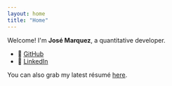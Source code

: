 ```yaml
---
layout: home
title: "Home"
---
```


Welcome! I'm **José Marquez**, a quantitative developer.

* 📂 [GitHub](https://github.com/josemarquezjaramillo)
* 🔗 [LinkedIn](https://linkedin.com/in/josemarquezjaramillo)

You can also grab my latest résumé [here](/assets/resume.pdf).

